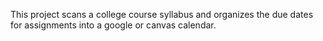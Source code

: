 This project scans a college course syllabus and organizes the due dates for assignments into a google or canvas calendar.
